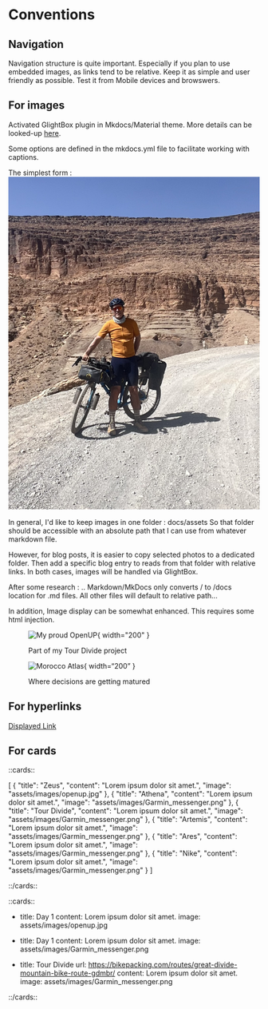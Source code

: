 # Conventions

## Navigation

Navigation structure is quite important.
Especially if you plan to use embedded images, as links tend to be relative.
Keep it as simple and user friendly as possible.
Test it from Mobile devices and browswers.

## For images

Activated GlightBox plugin in Mkdocs/Material theme.
More details can be looked-up [here](https://blueswen.github.io/mkdocs-glightbox/).

Some options are defined in the mkdocs.yml file to facilitate working with captions.

The simplest form :
![Image test](blog/posts/day0/MarocSelfie.jpg)

In general, I'd like to keep images in one folder : docs/assets
So that folder should be accessible with an absolute path that I can use from whatever markdown file.

However, for blog posts, it is easier to copy selected photos to a dedicated folder.
Then add a specific blog entry to reads from that folder with relative links.
In both cases, images will be handled via GlightBox.

After some research :
.. Markdown/MkDocs only converts / to /docs location for .md files.
All other files will default to relative path...

In addition, Image display can be somewhat enhanced.
This requires some html injection.

<figure markdown>

![My proud OpenUP](assets/images/openup.jpg){ width="200" }
<figcaption markdown>Part of my Tour Divide project</figcaption>

![Morocco Atlas](/../assets/images/0MarocSelfie.jpg){ width=“200” }
<figcaption markdown>Where decisions are getting matured</figcaption>

</figure>

## For hyperlinks
[Displayed Link](https://hyperlinked.website.com)

## For cards

::cards::

[
  {
    "title": "Zeus",
    "content": "Lorem ipsum dolor sit amet.",
    "image": "assets/images/openup.jpg"
  },
  {
    "title": "Athena",
    "content": "Lorem ipsum dolor sit amet.",
    "image": "assets/images/Garmin_messenger.png"
  },
  {
    "title": "Tour Divide",
    "content": "Lorem ipsum dolor sit amet.",
    "image": "assets/images/Garmin_messenger.png"
  },
  {
    "title": "Artemis",
    "content": "Lorem ipsum dolor sit amet.",
    "image": "assets/images/Garmin_messenger.png"
  },
  {
    "title": "Ares",
    "content": "Lorem ipsum dolor sit amet.",
    "image": "assets/images/Garmin_messenger.png"
  },
  {
    "title": "Nike",
    "content": "Lorem ipsum dolor sit amet.",
    "image": "assets/images/Garmin_messenger.png"
  }
]

::/cards::

::cards::

- title: Day 1
  content: Lorem ipsum dolor sit amet.
  image: assets/images/openup.jpg

- title: Day 1
  content: Lorem ipsum dolor sit amet.
  image: assets/images/Garmin_messenger.png

- title: Tour Divide
  url: https://bikepacking.com/routes/great-divide-mountain-bike-route-gdmbr/
  content: Lorem ipsum dolor sit amet.
  image: assets/images/Garmin_messenger.png

::/cards::